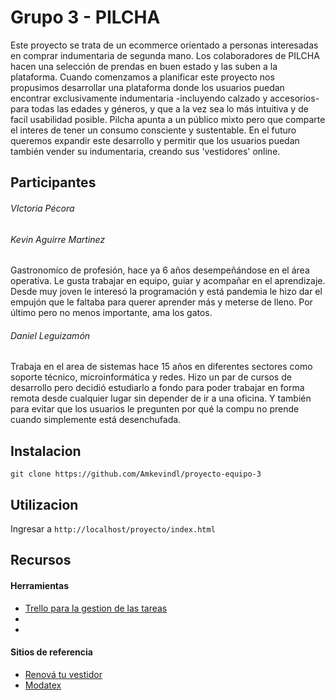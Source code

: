 # Grupo 3 - PILCHA

Este proyecto se trata de un ecommerce orientado a personas interesadas en comprar indumentaria de segunda mano. Los colaboradores de PILCHA hacen una selección de prendas en buen estado y las suben a la plataforma.
Cuando comenzamos a planificar este proyecto nos propusimos desarrollar una plataforma donde los usuarios puedan encontrar exclusivamente indumentaria -incluyendo calzado y accesorios- para todas las edades y géneros, y que a la vez sea lo más intuitiva y de facil usabilidad posible. Pilcha apunta a un público mixto pero que comparte el interes de tener un consumo consciente y sustentable. 
En el futuro queremos expandir este desarrollo y permitir que los usuarios puedan también vender su indumentaria, creando sus 'vestidores' online. 



## Participantes

###### VIctoria Pécora


###### Kevin Aguirre Martinez
Gastronomíco de profesión, hace ya 6 años desempeñándose en el área operativa. Le gusta trabajar en equipo, guiar y acompañar en el aprendizaje.
Desde muy joven le interesó la programación y está pandemia le hizo dar el empujón que le faltaba para querer aprender más y meterse de lleno.
Por último pero no menos importante, ama los gatos.

###### Daniel Leguizamón
Trabaja en el area de sistemas hace 15 años en diferentes sectores como soporte técnico, microinformática y redes. Hizo un par de cursos de desarrollo pero decidió estudiarlo a fondo para poder trabajar en forma remota desde cualquier lugar sin depender de ir a una oficina. Y también para evitar que los usuarios le pregunten por qué la compu no prende cuando simplemente está desenchufada.

## Instalacion

```git clone https://github.com/Amkevindl/proyecto-equipo-3```



## Utilizacion

Ingresar a ```http://localhost/proyecto/index.html``` 



## Recursos

#### Herramientas

- [Trello para la gestion de las tareas](https://trello.com)
- 
- 



#### Sitios de referencia

- [Renová tu vestidor](https://www.renovatuvestidor.com/)
- [Modatex](https://www.modatex.com.ar/)
